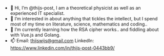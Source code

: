 - 👋 Hi, I’m @thijs-post, I am a theoretical physicist as well as an experienced IT specialist.
- 👀 I’m interested in about anything that tickles the intellect, but I spend most of my time on
  literature, science, mathematics and coding..
- 🌱 I’m currently learning how the RSA cipher works.. and fiddling about with Vue.js and Golang.
- 📫 Email: thijswijs@gmail.com
  LinkedIn: https://www.linkedin.com/in/thijs-post-0443bb9/

<!---
thijs-post/thijs-post is a ✨ special ✨ repository because its `README.md` (this file) appears on your GitHub profile.
You can click the Preview link to take a look at your changes.
--->
